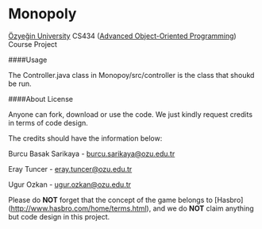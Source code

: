 Monopoly
========
[Özyeğin University](http://ozyegin.edu.tr/) CS434 ([Advanced Object-Oriented Programming](http://srl.ozyegin.edu.tr/cs534/)) Course Project

####Usage  
  
The Controller.java class in Monopoy/src/controller is the class that shoukd be run.

####About License

Anyone can fork, download or use the code.
We just kindly request credits in terms of code design.

The credits should have the information below:

Burcu Basak Sarikaya - burcu.sarikaya@ozu.edu.tr

Eray Tuncer - eray.tuncer@ozu.edu.tr

Ugur Ozkan - ugur.ozkan@ozu.edu.tr

Please do <b>NOT</b> forget that the concept of the game belongs to [Hasbro] (http://www.hasbro.com/home/terms.html), and we do <b>NOT</b> claim anything but code design in this project.
